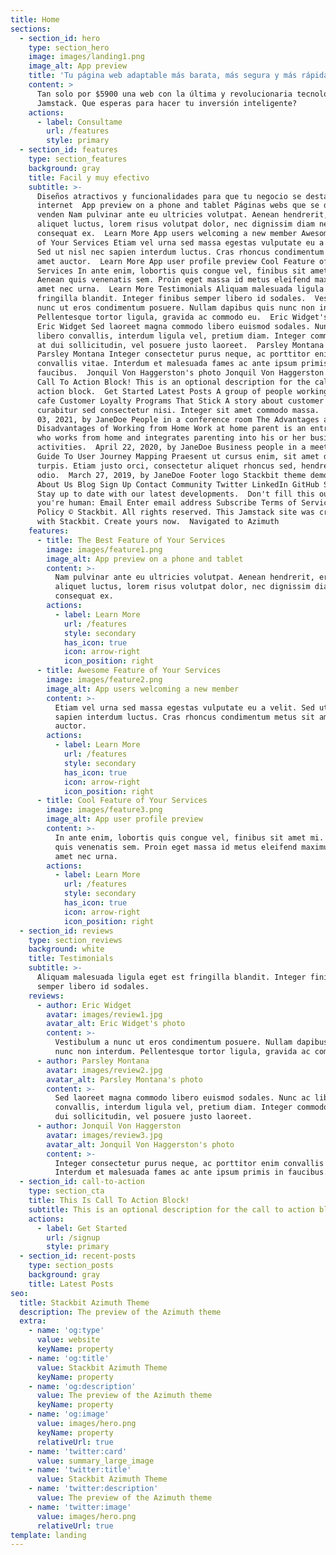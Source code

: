```yaml
---
title: Home
sections:
  - section_id: hero
    type: section_hero
    image: images/landing1.png
    image_alt: App preview
    title: 'Tu página web adaptable más barata, más segura y más rápida!!'
    content: >
      Tan solo por $5900 una web con la última y revolucionaria tecnología
      Jamstack. Que esperas para hacer tu inversión inteligente?
    actions:
      - label: Consultame
        url: /features
        style: primary
  - section_id: features
    type: section_features
    background: gray
    title: Facil y muy efectivo
    subtitle: >-
      Diseños atractivos y funcionalidades para que tu negocio se destaque en
      internet  App preview on a phone and tablet Páginas webs que se destacan y
      venden Nam pulvinar ante eu ultricies volutpat. Aenean hendrerit, eros sed
      aliquet luctus, lorem risus volutpat dolor, nec dignissim diam neque
      consequat ex.  Learn More App users welcoming a new member Awesome Feature
      of Your Services Etiam vel urna sed massa egestas vulputate eu a velit.
      Sed ut nisl nec sapien interdum luctus. Cras rhoncus condimentum metus sit
      amet auctor.  Learn More App user profile preview Cool Feature of Your
      Services In ante enim, lobortis quis congue vel, finibus sit amet mi.
      Aenean quis venenatis sem. Proin eget massa id metus eleifend maximus sit
      amet nec urna.  Learn More Testimonials Aliquam malesuada ligula eget est
      fringilla blandit. Integer finibus semper libero id sodales.  Vestibulum a
      nunc ut eros condimentum posuere. Nullam dapibus quis nunc non interdum.
      Pellentesque tortor ligula, gravida ac commodo eu.  Eric Widget's photo
      Eric Widget Sed laoreet magna commodo libero euismod sodales. Nunc ac
      libero convallis, interdum ligula vel, pretium diam. Integer commodo sem
      at dui sollicitudin, vel posuere justo laoreet.  Parsley Montana's photo
      Parsley Montana Integer consectetur purus neque, ac porttitor enim
      convallis vitae. Interdum et malesuada fames ac ante ipsum primis in
      faucibus.  Jonquil Von Haggerston's photo Jonquil Von Haggerston This Is
      Call To Action Block! This is an optional description for the call to
      action block.  Get Started Latest Posts A group of people working in a
      cafe Customer Loyalty Programs That Stick A story about customer loyalty
      curabitur sed consectetur nisi. Integer sit amet commodo massa.  January
      03, 2021, by JaneDoe People in a conference room The Advantages and
      Disadvantages of Working from Home Work at home parent is an entrepreneur
      who works from home and integrates parenting into his or her business
      activities.  April 22, 2020, by JaneDoe Business people in a meeting A
      Guide To User Journey Mapping Praesent ut cursus enim, sit amet dictum
      turpis. Etiam justo orci, consectetur aliquet rhoncus sed, hendrerit vel
      odio.  March 27, 2019, by JaneDoe Footer logo Stackbit theme demo  Company
      About Us Blog Sign Up Contact Community Twitter LinkedIn GitHub Subscribe
      Stay up to date with our latest developments.  Don't fill this out if
      you're human: Email Enter email address Subscribe Terms of ServicePrivacy
      Policy © Stackbit. All rights reserved. This Jamstack site was created
      with Stackbit. Create yours now.  Navigated to Azimuth
    features:
      - title: The Best Feature of Your Services
        image: images/feature1.png
        image_alt: App preview on a phone and tablet
        content: >-
          Nam pulvinar ante eu ultricies volutpat. Aenean hendrerit, eros sed
          aliquet luctus, lorem risus volutpat dolor, nec dignissim diam neque
          consequat ex.
        actions:
          - label: Learn More
            url: /features
            style: secondary
            has_icon: true
            icon: arrow-right
            icon_position: right
      - title: Awesome Feature of Your Services
        image: images/feature2.png
        image_alt: App users welcoming a new member
        content: >-
          Etiam vel urna sed massa egestas vulputate eu a velit. Sed ut nisl nec
          sapien interdum luctus. Cras rhoncus condimentum metus sit amet
          auctor.
        actions:
          - label: Learn More
            url: /features
            style: secondary
            has_icon: true
            icon: arrow-right
            icon_position: right
      - title: Cool Feature of Your Services
        image: images/feature3.png
        image_alt: App user profile preview
        content: >-
          In ante enim, lobortis quis congue vel, finibus sit amet mi. Aenean
          quis venenatis sem. Proin eget massa id metus eleifend maximus sit
          amet nec urna.
        actions:
          - label: Learn More
            url: /features
            style: secondary
            has_icon: true
            icon: arrow-right
            icon_position: right
  - section_id: reviews
    type: section_reviews
    background: white
    title: Testimonials
    subtitle: >-
      Aliquam malesuada ligula eget est fringilla blandit. Integer finibus
      semper libero id sodales.
    reviews:
      - author: Eric Widget
        avatar: images/review1.jpg
        avatar_alt: Eric Widget's photo
        content: >-
          Vestibulum a nunc ut eros condimentum posuere. Nullam dapibus quis
          nunc non interdum. Pellentesque tortor ligula, gravida ac commodo eu.
      - author: Parsley Montana
        avatar: images/review2.jpg
        avatar_alt: Parsley Montana's photo
        content: >-
          Sed laoreet magna commodo libero euismod sodales. Nunc ac libero
          convallis, interdum ligula vel, pretium diam. Integer commodo sem at
          dui sollicitudin, vel posuere justo laoreet.
      - author: Jonquil Von Haggerston
        avatar: images/review3.jpg
        avatar_alt: Jonquil Von Haggerston's photo
        content: >-
          Integer consectetur purus neque, ac porttitor enim convallis vitae.
          Interdum et malesuada fames ac ante ipsum primis in faucibus.
  - section_id: call-to-action
    type: section_cta
    title: This Is Call To Action Block!
    subtitle: This is an optional description for the call to action block.
    actions:
      - label: Get Started
        url: /signup
        style: primary
  - section_id: recent-posts
    type: section_posts
    background: gray
    title: Latest Posts
seo:
  title: Stackbit Azimuth Theme
  description: The preview of the Azimuth theme
  extra:
    - name: 'og:type'
      value: website
      keyName: property
    - name: 'og:title'
      value: Stackbit Azimuth Theme
      keyName: property
    - name: 'og:description'
      value: The preview of the Azimuth theme
      keyName: property
    - name: 'og:image'
      value: images/hero.png
      keyName: property
      relativeUrl: true
    - name: 'twitter:card'
      value: summary_large_image
    - name: 'twitter:title'
      value: Stackbit Azimuth Theme
    - name: 'twitter:description'
      value: The preview of the Azimuth theme
    - name: 'twitter:image'
      value: images/hero.png
      relativeUrl: true
template: landing
---
```

